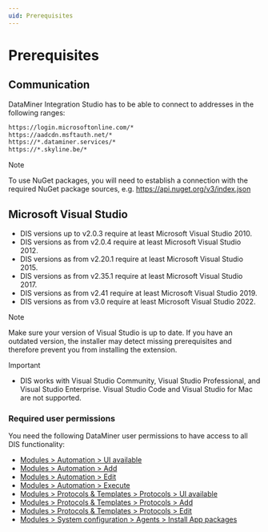 ```yaml
---
uid: Prerequisites
---
```


# Prerequisites

## Communication

DataMiner Integration Studio has to be able to connect to addresses in the following ranges:

```txt
https://login.microsoftonline.com/*
https://aadcdn.msftauth.net/*
https://*.dataminer.services/*
https://*.skyline.be/*
```

> [!NOTE]
> To use NuGet packages, you will need to establish a connection with the required NuGet package sources, e.g. <https://api.nuget.org/v3/index.json>

## Microsoft Visual Studio

- DIS versions up to v2.0.3 require at least Microsoft Visual Studio 2010.
- DIS versions as from v2.0.4 require at least Microsoft Visual Studio 2012.
- DIS versions as from v2.20.1 require at least Microsoft Visual Studio 2015.
- DIS versions as from v2.35.1 require at least Microsoft Visual Studio 2017.
- DIS versions as from v2.41 require at least Microsoft Visual Studio 2019.
- DIS versions as from v3.0 require at least Microsoft Visual Studio 2022.

> [!NOTE]
> Make sure your version of Visual Studio is up to date. If you have an outdated version, the installer may detect missing prerequisites and therefore prevent you from installing the extension.

> [!IMPORTANT]
>
> - DIS works with Visual Studio Community, Visual Studio Professional, and Visual Studio Enterprise. Visual Studio Code and Visual Studio for Mac are not supported.

### Required user permissions

You need the following DataMiner user permissions to have access to all DIS functionality:

- [Modules > Automation > UI available](xref:DataMiner_user_permissions#modules--automation--ui-available)
- [Modules > Automation > Add](xref:DataMiner_user_permissions#modules--automation--add)
- [Modules > Automation > Edit](xref:DataMiner_user_permissions#modules--automation--edit)
- [Modules > Automation > Execute](xref:DataMiner_user_permissions#modules--automation--execute)
- [Modules > Protocols & Templates > Protocols > UI available](xref:DataMiner_user_permissions#modules--protocols--templates--protocols--ui-available)
- [Modules > Protocols & Templates > Protocols > Add](xref:DataMiner_user_permissions#modules--protocols--templates--protocols--add)
- [Modules > Protocols & Templates > Protocols > Edit](xref:DataMiner_user_permissions#modules--protocols--templates--protocols--edit)
- [Modules > System configuration > Agents > Install App packages](xref:DataMiner_user_permissions#modules--system-configuration--agents--install-app-packages)
